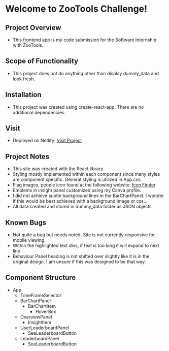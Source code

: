 # Welcome to ZooTools Challenge!

## Project Overview
- This frontend app is my code submission for the Software Internship with ZooTools. 

## Scope of Functionality
- This project does not do anything other than display dummy_data and look fresh.

## Installation
- This project was created using create-react-app. There are no additional dependencies.

## Visit
- Deployed on Netlify: [Visit Project](https://zootools-challenge-nicholas-eby.netlify.app/)

## Project Notes
- This site was created with the React library.
- Styling mostly implemented within each component since many styles are component specific. General styling is utilized in App.css.
- Flag images, people icon found at the following website: [Icon Finder](https://www.iconfinder.com/)
- Emblems in insight panel customized using my Canva profile.
- I did not achieve subtle background lines in the BarChartPanel. I wonder if this would be best achieved with a background image or css...
- All data created and stored in dummy_data folder as JSON objects

## Known Bugs
- Not quite a bug but needs noted. Site is not currently responsive for mobile viewing.
- Within the highlighted text divs, if text is too long it will expand to next line
- Behaviour Panel heading is not shifted over slightly like it is in the original design. I am unsure if this was designed to be that way. 

## Component Structure
- App
    - TimeFrameSelector
    - BarChartPanel
        - BarChartItem
            - HoverBox
    - OverviewPanel
        - InsightItem
    - UserLeaderboardPanel
        - SeeLeaderboardButton
    - LeaderboardPanel
        - SeeLeaderboardButton